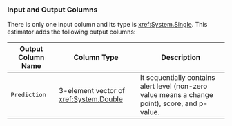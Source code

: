 ### Input and Output Columns
There is only one input column and its type is <xref:System.Single>.
This estimator adds the following output columns:

| Output Column Name | Column Type | Description|
| -- | -- | -- |
| `Prediction` | 3-element vector of <xref:System.Double> | It sequentially contains alert level (non-zero value means a change point), score, and p-value. |
